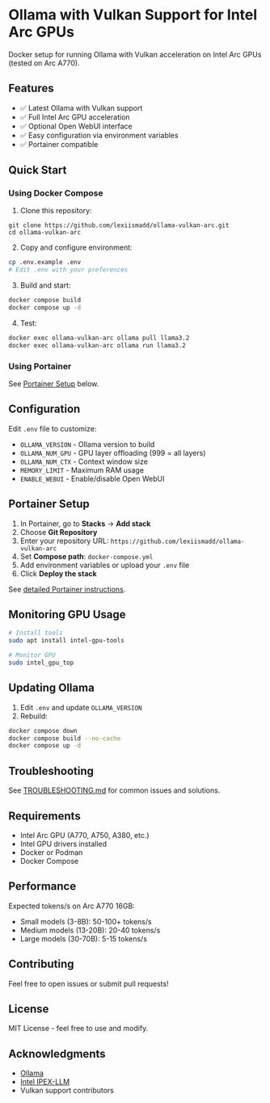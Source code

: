 # Ollama with Vulkan Support for Intel Arc GPUs

Docker setup for running Ollama with Vulkan acceleration on Intel Arc GPUs (tested on Arc A770).

## Features

- ✅ Latest Ollama with Vulkan support
- ✅ Full Intel Arc GPU acceleration
- ✅ Optional Open WebUI interface
- ✅ Easy configuration via environment variables
- ✅ Portainer compatible

## Quick Start

### Using Docker Compose

1. Clone this repository:
```
git clone https://github.com/lexiismadd/ollama-vulkan-arc.git
cd ollama-vulkan-arc
```

2. Copy and configure environment:
```bash
cp .env.example .env
# Edit .env with your preferences
```

3. Build and start:
```bash
docker compose build
docker compose up -d
```

4. Test:
```bash
docker exec ollama-vulkan-arc ollama pull llama3.2
docker exec ollama-vulkan-arc ollama run llama3.2
```

### Using Portainer

See [Portainer Setup](#portainer-setup) below.

## Configuration

Edit `.env` file to customize:

- `OLLAMA_VERSION` - Ollama version to build
- `OLLAMA_NUM_GPU` - GPU layer offloading (999 = all layers)
- `OLLAMA_NUM_CTX` - Context window size
- `MEMORY_LIMIT` - Maximum RAM usage
- `ENABLE_WEBUI` - Enable/disable Open WebUI

## Portainer Setup

1. In Portainer, go to **Stacks** → **Add stack**
2. Choose **Git Repository**
3. Enter your repository URL: `https://github.com/lexiismadd/ollama-vulkan-arc`
4. Set **Compose path**: `docker-compose.yml`
5. Add environment variables or upload your `.env` file
6. Click **Deploy the stack**

See [detailed Portainer instructions](docs/portainer.md).

## Monitoring GPU Usage

```bash
# Install tools
sudo apt install intel-gpu-tools

# Monitor GPU
sudo intel_gpu_top
```

## Updating Ollama

1. Edit `.env` and update `OLLAMA_VERSION`
2. Rebuild:
```bash
docker compose down
docker compose build --no-cache
docker compose up -d
```

## Troubleshooting

See [TROUBLESHOOTING.md](docs/TROUBLESHOOTING.md) for common issues and solutions.

## Requirements

- Intel Arc GPU (A770, A750, A380, etc.)
- Intel GPU drivers installed
- Docker or Podman
- Docker Compose

## Performance

Expected tokens/s on Arc A770 16GB:
- Small models (3-8B): 50-100+ tokens/s
- Medium models (13-20B): 20-40 tokens/s
- Large models (30-70B): 5-15 tokens/s

## Contributing

Feel free to open issues or submit pull requests!

## License

MIT License - feel free to use and modify.

## Acknowledgments

- [Ollama](https://github.com/ollama/ollama)
- [Intel IPEX-LLM](https://github.com/intel/ipex-llm)
- Vulkan support contributors

